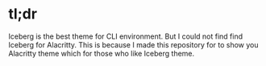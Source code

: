 # tl;dr
Iceberg is the best theme for CLI environment. But I could not find find Iceberg for Alacritty. This is because I made this repository for to show you Alacritty theme which for those who like Iceberg theme.
